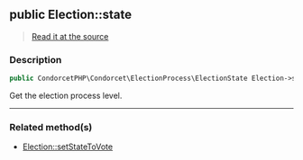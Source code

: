 ## public Election::state

> [Read it at the source](https://github.com/julien-boudry/Condorcet/blob/master/src/Election.php#L25)

### Description    

```php
public CondorcetPHP\Condorcet\ElectionProcess\ElectionState Election->state 
```

Get the election process level.
    
---------------------------------------

### Related method(s)      

* [Election::setStateToVote](/Docs/ApiReferences/Election%20Class/public%20Election--setStateToVote.md)    
